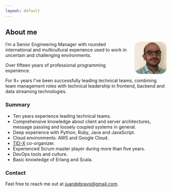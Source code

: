 ```yaml
---
layout: default
---
```


<h2>About me</h2>

<div class="intro">
  <div>
    <img src="/gfx/juandebravo.png" style="float: right; width: 20%; margin-left: 10px; border-radius: 20px"/>
    <p>
      I’m a Senior Engineering Manager with rounded international and multicultural experience used to work in uncertain and challenging environments.
    </p>
    <p>
      Over fifteen years of professional programming experience.
    </p>
    <p>
      For 9+ years I've been successfully leading technical teams, combining team management roles with technical leadership in frontend, backend and data streaming technologies.
    </p>
  </div>
  <div>
    <h3>Summary</h3>
    <ul>
      <li>
        Ten years experience leading technical teams.
      </li>
      <li>
        Comprehensive knowledge about client and server architectures, message passing and loosely coupled systems in general.
      </li>
      <li>
        Deep experience with Python, Ruby, Java and JavaScript.
      </li>
      <li>
        Cloud environments: AWS and Google Cloud.
      </li>
      <li>
        <a href="https://www.tid-x.com">TID-X</a> co-organizer.
      </li>
      <li>
        Experienced Scrum master player during more than five years.
      </li>
      <li>
        DevOps tools and culture.
      </li>
      <li>
        Basic knowledge of Erlang and Scala.
      </li>
    </ul>
  </div>
  <div>
    <div>
      <h3>Contact</h3>
    </div>
    <div>
      <p>
        Feel free to reach me out at
        <a class="email" href="mailto:juandebravo@gmail.com">juandebravo@gmail.com</a>.
      </p>
    </div>

  </div>
</div>
